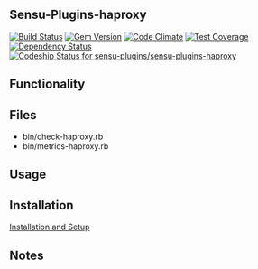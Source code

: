 ## Sensu-Plugins-haproxy

[![Build Status](https://travis-ci.org/sensu-plugins/sensu-plugins-haproxy.svg?branch=master)](https://travis-ci.org/sensu-plugins/sensu-plugins-haproxy)
[![Gem Version](https://badge.fury.io/rb/sensu-plugins-haproxy.svg)](http://badge.fury.io/rb/sensu-plugins-haproxy)
[![Code Climate](https://codeclimate.com/github/sensu-plugins/sensu-plugins-haproxy/badges/gpa.svg)](https://codeclimate.com/github/sensu-plugins/sensu-plugins-haproxy)
[![Test Coverage](https://codeclimate.com/github/sensu-plugins/sensu-plugins-haproxy/badges/coverage.svg)](https://codeclimate.com/github/sensu-plugins/sensu-plugins-haproxy)
[![Dependency Status](https://gemnasium.com/sensu-plugins/sensu-plugins-haproxy.svg)](https://gemnasium.com/sensu-plugins/sensu-plugins-haproxy)
[ ![Codeship Status for sensu-plugins/sensu-plugins-haproxy](https://codeship.com/projects/f196a180-d1e5-0132-1723-16c1124d299d/status?branch=master)](https://codeship.com/projects/77420)

## Functionality

## Files
 * bin/check-haproxy.rb
 * bin/metrics-haproxy.rb

## Usage

## Installation

[Installation and Setup](https://github.com/sensu-plugins/documentation/blob/master/user_docs/installation_instructions.md)


## Notes

